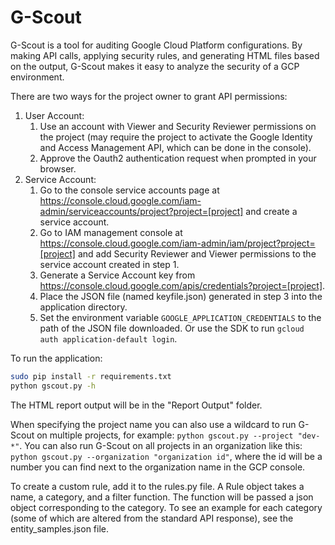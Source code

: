 # G-Scout

G-Scout is a tool for auditing Google Cloud Platform configurations. By making API calls, applying security rules, and generating HTML files based on the output, G-Scout makes it easy to analyze the security of a GCP environment.

There are two ways for the project owner to grant API permissions:
1. User Account:
	1. Use an account with Viewer and Security Reviewer permissions on the project (may require the project to activate the Google Identity and Access Management API, which can be done in the console).
	2. Approve the Oauth2 authentication request when prompted in your browser.
2. Service Account:
	1. Go to the console service accounts page at https://console.cloud.google.com/iam-admin/serviceaccounts/project?project=[project] and create a service account.
	2. Go to IAM management console at https://console.cloud.google.com/iam-admin/iam/project?project=[project] and add Security Reviewer and Viewer permissions to the service account created in step 1.
	3. Generate a Service Account key from https://console.cloud.google.com/apis/credentials?project=[project].
	4. Place the JSON file (named keyfile.json) generated in step 3 into the application directory.
	5. Set the environment variable `GOOGLE_APPLICATION_CREDENTIALS` to the path of the JSON file downloaded. Or use the SDK to run `gcloud auth application-default login`.

To run the application:
```sh
sudo pip install -r requirements.txt
python gscout.py -h
```

The HTML report output will be in the "Report Output" folder.

When specifying the project name you can also use a wildcard to run G-Scout on multiple projects, for example: `python gscout.py --project "dev-*"`.
You can also run G-Scout on all projects in an organization like this: `python gscout.py --organization "organization id"`, where the id will be a number you can find next to the organization name in the GCP console. 

To create a custom rule, add it to the rules.py file. A Rule object takes a name, a category, and a filter function. The function will be passed a json object corresponding to the category. 
To see an example for each category (some of which are altered from the standard API response), see the entity_samples.json file.
